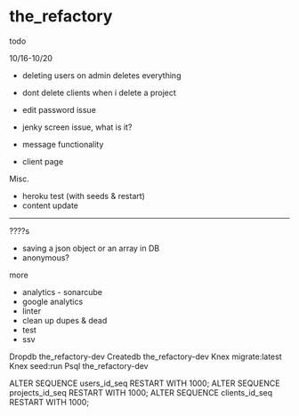 # the_refactory

todo

10/16-10/20
- deleting users on admin deletes everything
- dont delete clients when i delete a project
- edit password issue
- jenky screen issue, what is it?

- message functionality
- client page

Misc.
  - heroku test (with seeds & restart)
  - content update

*************************************

????s
  - saving a json object or an array in DB
  - anonymous?

more
  - analytics - sonarcube
  - google analytics
  - linter
  - clean up dupes & dead
  - test
  - ssv




  Dropdb the_refactory-dev
  Createdb	the_refactory-dev
  Knex migrate:latest
  Knex seed:run
  Psql the_refactory-dev

  ALTER SEQUENCE users_id_seq RESTART WITH 1000;
  ALTER SEQUENCE projects_id_seq RESTART WITH 1000;
  ALTER SEQUENCE clients_id_seq RESTART WITH 1000;
